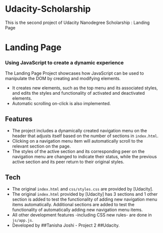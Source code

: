 # Udacity-Scholarship
This is the second project of Udacity Nanodegree Scholarship : Landing Page
# Landing Page
### Using JavaScript to create a dynamic experience

The Landing Page Project showcases how JavaScript can be used to manipulate the DOM by creating and modifying elements.
- It creates new elements, such as the top menu and its associated styles, and edits the styles and functionality of activated and deactivated elements.
- Automatic scrolling on-click is also implemented.

## Features

- The project includes a dynamically created navigation menu on the header that adjusts itself based on the number of sections in `index.html`.
- Clicking on a navigation menu item will automatically scroll to the relevant section on the page.
- The styles of the active section and its corresponding peer on the navigation menu are changed to indicate their status, while the previous active section and its peer return to their original styles.

## Tech

- The original `index.html` and `css/styles.css` are provided by [Udacity].
- The original `index.html` provided by [Udacity] has 3 sections and 1 other section is added to test the functionality of adding new navigation menu items automatically. Additional sections are added to test the functionality of automatically adding new navigation menu items.
- All other development features -including CSS new rules- are done in `js/app.js`.
- Developed by ##Tanisha Joshi - Project 2 ##Udacity.

